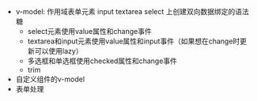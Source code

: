 - v-model: 作用域表单元素 input textarea select 上创建双向数据绑定的语法糖
  - select元素使用value属性和change事件
  - textarea和input元素使用value属性和input事件（如果想在change时更新可以使用lazy）
  - 多选框和单选框使用checked属性和change事件
  - trim
- 自定义组件的v-model
- 表单处理